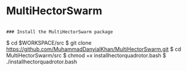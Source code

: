 # MultiHectorSwarm
 ```
 
 ### Install the MultiHectorSwarm package
```
$ cd $WORKSPACE/src
$ git clone  https://github.com/MuhammadDanyialKhan/MultiHectorSwarm.git
$ cd MultiHectorSwarm/src
$ chmod +x installhectorquadrotor.bash
$ ./installhectorquadrotor.bash
```
